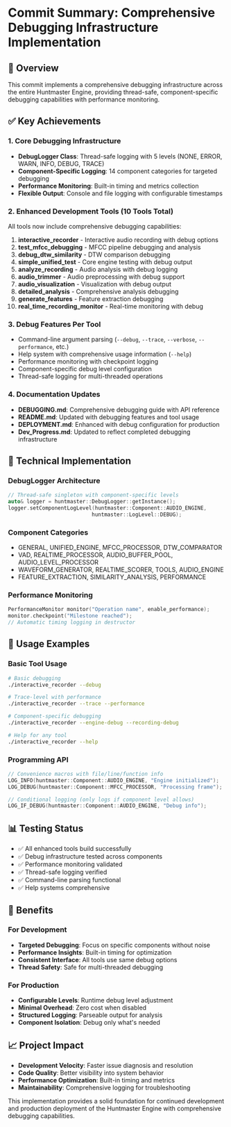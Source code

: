 # Commit Summary: Comprehensive Debugging Infrastructure Implementation

## 🎯 Overview

This commit implements a comprehensive debugging infrastructure across the entire Huntmaster Engine, providing thread-safe, component-specific debugging capabilities with performance monitoring.

## ✅ Key Achievements

### 1. Core Debugging Infrastructure

- **DebugLogger Class**: Thread-safe logging with 5 levels (NONE, ERROR, WARN, INFO, DEBUG, TRACE)
- **Component-Specific Logging**: 14 component categories for targeted debugging
- **Performance Monitoring**: Built-in timing and metrics collection
- **Flexible Output**: Console and file logging with configurable timestamps

### 2. Enhanced Development Tools (10 Tools Total)

All tools now include comprehensive debugging capabilities:

1. **interactive_recorder** - Interactive audio recording with debug options
2. **test_mfcc_debugging** - MFCC pipeline debugging and analysis
3. **debug_dtw_similarity** - DTW comparison debugging
4. **simple_unified_test** - Core engine testing with debug output
5. **analyze_recording** - Audio analysis with debug logging
6. **audio_trimmer** - Audio preprocessing with debug support
7. **audio_visualization** - Visualization with debug output
8. **detailed_analysis** - Comprehensive analysis debugging
9. **generate_features** - Feature extraction debugging
10. **real_time_recording_monitor** - Real-time monitoring with debug

### 3. Debug Features Per Tool

- Command-line argument parsing (`--debug`, `--trace`, `--verbose`, `--performance`, etc.)
- Help system with comprehensive usage information (`--help`)
- Performance monitoring with checkpoint logging
- Component-specific debug level configuration
- Thread-safe logging for multi-threaded operations

### 4. Documentation Updates

- **DEBUGGING.md**: Comprehensive debugging guide with API reference
- **README.md**: Updated with debugging features and tool usage
- **DEPLOYMENT.md**: Enhanced with debug configuration for production
- **Dev_Progress.md**: Updated to reflect completed debugging infrastructure

## 🔧 Technical Implementation

### DebugLogger Architecture

```cpp
// Thread-safe singleton with component-specific levels
auto& logger = huntmaster::DebugLogger::getInstance();
logger.setComponentLogLevel(huntmaster::Component::AUDIO_ENGINE,
                           huntmaster::LogLevel::DEBUG);
```

### Component Categories

- GENERAL, UNIFIED_ENGINE, MFCC_PROCESSOR, DTW_COMPARATOR
- VAD, REALTIME_PROCESSOR, AUDIO_BUFFER_POOL, AUDIO_LEVEL_PROCESSOR
- WAVEFORM_GENERATOR, REALTIME_SCORER, TOOLS, AUDIO_ENGINE
- FEATURE_EXTRACTION, SIMILARITY_ANALYSIS, PERFORMANCE

### Performance Monitoring

```cpp
PerformanceMonitor monitor("Operation name", enable_performance);
monitor.checkpoint("Milestone reached");
// Automatic timing logging in destructor
```

## 🎯 Usage Examples

### Basic Tool Usage

```bash
# Basic debugging
./interactive_recorder --debug

# Trace-level with performance
./interactive_recorder --trace --performance

# Component-specific debugging
./interactive_recorder --engine-debug --recording-debug

# Help for any tool
./interactive_recorder --help
```

### Programming API

```cpp
// Convenience macros with file/line/function info
LOG_INFO(huntmaster::Component::AUDIO_ENGINE, "Engine initialized");
LOG_DEBUG(huntmaster::Component::MFCC_PROCESSOR, "Processing frame");

// Conditional logging (only logs if component level allows)
LOG_IF_DEBUG(huntmaster::Component::AUDIO_ENGINE, "Debug info");
```

## 📊 Testing Status

- ✅ All enhanced tools build successfully
- ✅ Debug infrastructure tested across components
- ✅ Performance monitoring validated
- ✅ Thread-safe logging verified
- ✅ Command-line parsing functional
- ✅ Help systems comprehensive

## 🚀 Benefits

### For Development

- **Targeted Debugging**: Focus on specific components without noise
- **Performance Insights**: Built-in timing for optimization
- **Consistent Interface**: All tools use same debug options
- **Thread Safety**: Safe for multi-threaded debugging

### For Production

- **Configurable Levels**: Runtime debug level adjustment
- **Minimal Overhead**: Zero cost when disabled
- **Structured Logging**: Parseable output for analysis
- **Component Isolation**: Debug only what's needed

## 📈 Project Impact

- **Development Velocity**: Faster issue diagnosis and resolution
- **Code Quality**: Better visibility into system behavior
- **Performance Optimization**: Built-in timing and metrics
- **Maintainability**: Comprehensive logging for troubleshooting

This implementation provides a solid foundation for continued development and production deployment of the Huntmaster Engine with comprehensive debugging capabilities.
